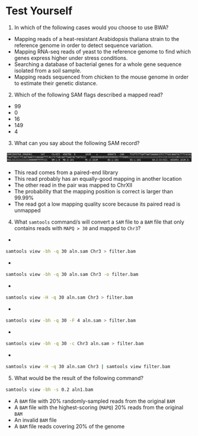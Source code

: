# Test Yourself

1. In which of the following cases would you choose to use BWA?
* Mapping reads of a heat-resistant Arabidopsis thaliana strain to the reference genome in order to detect sequence variation.
* Mapping RNA-seq reads of yeast to the reference genome to find which genes express higher under stress conditions.
* Searching a database of bacterial genes for a whole gene sequence isolated from a soil sample.
* Mapping reads sequenced from chicken to the mouse genome in order to estimate their genetic distance.


2. Which of the following SAM flags described a mapped read?
* 99
* 0
* 16
* 149
* 4

3. What can you say about the following SAM record?

![SAM record](sam.example.png)

* This read comes from a paired-end library
* This read probably has an equally-good mapping in another location
* The other read in the pair was mapped to ChrXII
* The probability that the mapping position is correct is larger than 99.99%
* The read got a low mapping quality score because its paired read is unmapped

4. What `samtools` command/s will convert a `SAM` file to a `BAM` file that only contains reads with ```MAPQ > 30``` and mapped to `Chr3`?
* 
```bash
samtools view -bh -q 30 aln.sam Chr3 > filter.bam
```
* 
```bash
samtools view -bh -q 30 aln.sam Chr3 -o filter.bam
```
* 
```bash
samtools view -H -q 30 aln.sam Chr3 > filter.bam
```
* 
```bash
samtools view -bh -q 30 -F 4 aln.sam > filter.bam
```
* 
```bash
samtools view -bh -q 30 -c Chr3 aln.sam > filter.bam
```
* 
```bash
samtools view -H -q 30 aln.sam Chr3 | samtools view filter.bam
```

5. What would be the result of the following command? 
```bash
samtools view -bh -s 0.2 aln1.bam
```
* A `BAM` file with 20% randomly-sampled reads from the original `BAM`
* A `BAM` file with the highest-scoring (`MAPQ`) 20% reads from the original `BAM`
* An invalid `BAM` file
* A `BAM` file reads covering 20% of the genome








